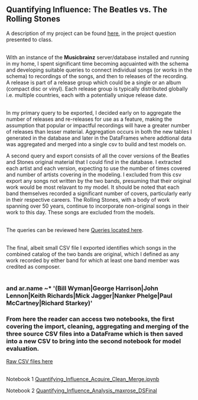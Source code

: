 ## Quantifying Influence: The Beatles vs. The Rolling Stones


A description of my project can be found [here](FirstPresentation_MRose_DS4.pdf), in the project question presented to class.<br><br>

With an instance of the **Musicbrainz** server/database installed and running in my home, I spent significant time becoming aqcuainted with the schema and developing suitable queries to connect individual songs (or works in the schema) to recordings of the songs, and then to releases of the recording. A release is part of a release group which  could be a single or an album (compact disc or vinyl). Each release group is typically distributed globally i.e. multiple countries, each with a potentially unique release date.<br><br>

In my primary query to be exported, I decided early on to aggregate the number of releases and re-releases for use as a feature, making the assumption that popular or impactful recordings will have a greater number of releases than lesser material. Aggregation occurs in both the new tables I generated in the database and later in the DataFrames where addtional data was aggregated and merged into a single csv to build and test models on.


A second query and export consists of all the cover versions of the Beatles and Stones original material that I could find in the database. I extracted each artist and each version, expecting to use the number of times covered and number of artists covering in the modeling. I excluded from this csv export any songs not written by the two bands, presuming that their original work would be most relavant to my model. It should be noted that each band themselves recorded a significant number of covers, particularly early in their respective careers. The Rolling Stones, with a body of work spanning over 50 years, continue to incorporate non-original songs in their work to this day. These songs are excluded from the models.<br><br>

The queries can be reviewed here [Queries located here](queries).<br><br>

The final, albeit small CSV file I exported identifies which songs in the combined catalog of the two bands are original, which I defined as any work recorded by either band for which at least one band member was credited as composer.<br><br>

### __and ar.name ~* '(Bill Wyman|George Harrison|John Lennon|Keith Richards|Mick Jagger|Nanker Phelge|Paul McCartney|Richard Starkey)'__


### From here the reader can access two notebooks, the first covering the import, cleaning, aggregating and merging of the three source CSV files into a DataFrame which is then saved into a new CSV to bring into the second notebook for model evaluation.

[Raw CSV files here](data)<br><br>

Notebook 1 [Quantifying_Influence_Acquire_Clean_Merge.ipynb](Quantifying_Influence_Acquire_Clean_Merge.ipynb)

Notebook 2 [Quantifying_Influence_Analysis_maxrose_DSFinal](Quantifying_Influence_Analysis_maxrose_DSFinal.ipynb)
<br><br>

